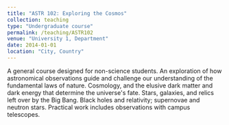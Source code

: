```yaml
---
title: "ASTR 102: Exploring the Cosmos"
collection: teaching
type: "Undergraduate course"
permalink: /teaching/ASTR102
venue: "University 1, Department"
date: 2014-01-01
location: "City, Country"
---
```


A general course designed for non-science students. An exploration of how astronomical observations guide and challenge our understanding of the fundamental laws of nature. Cosmology, and the elusive dark matter and dark energy that determine the universe's fate. Stars, galaxies, and relics left over by the Big Bang. Black holes and relativity; supernovae and neutron stars. Practical work includes observations with campus telescopes.
